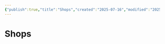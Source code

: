 ```yaml
---
{"publish":true,"title":"Shops","created":"2025-07-16","modified":"2025-07-16T20:41:11.995+02:00","cssclasses":""}
---
```



# Shops